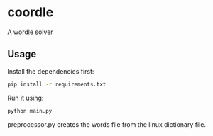 # coordle

A wordle solver

## Usage

Install the dependencies first:

```bash
pip install -r requirements.txt
```

Run it using:
```bash
python main.py
```

preprocessor.py creates the words file from the linux dictionary file.
